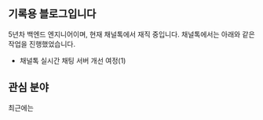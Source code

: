 ## 기록용 블로그입니다
5년차 백엔드 엔지니어이며, 현재 채널톡에서 재직 중입니다. 채널톡에서는 아래와 같은 작업을 진행했었습니다.

- 채널톡 실시간 채팅 서버 개선 여정(1)

## 관심 분야
최근에는 